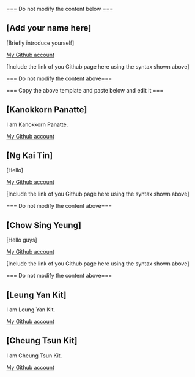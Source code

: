 === Do not modify the content below ===

## [Add your name here]
[Briefly introduce yourself]

[My Github account](http://www.github.com/put-your-github-username-here/)

[Include the link of you Github page here using the syntax shown above]

=== Do not modify the content above===

=== Copy the above template and paste below and edit it ===

## [Kanokkorn Panatte]
I am Kanokkorn Panatte. 

[My Github account](https://github.com/madisunleung/)


## [Ng Kai Tin]
[Hello]

[My Github account](http://www.github.com/put-your-github-username-here/)

[Include the link of you Github page here using the syntax shown above]

=== Do not modify the content above===

## [Chow Sing Yeung]
[Hello guys]

[My Github account](https://github.com/ChowSingYeung)

[Include the link of you Github page here using the syntax shown above]

=== Do not modify the content above===

## [Leung Yan Kit]
I am Leung Yan Kit.

[My Github account](http://www.github.com/ivanLeung-18)

## [Cheung Tsun Kit]
I am Cheung Tsun Kit. 

[My Github account](https://github.com/22029144d)

